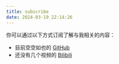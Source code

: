 ```yaml
---
title: subscribe
date: 2024-03-19 22:14:26
---
```


你可以通过以下方式订阅了解与我相关的内容：

- 目前空空如也的 [GitHub](https://github.com/shaojunjie0912)
- 还没有几个视频的 [Bilibili](https://space.bilibili.com/457229824)
